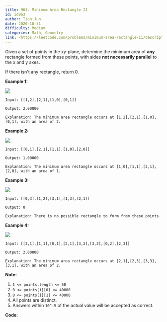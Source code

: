 ```yaml
---
title: 963. Minimum Area Rectangle II
id: id963
author: Tian Jun
date: 2020-10-31
difficulty: Medium
categories: Math, Geometry
link: <https://leetcode.com/problems/minimum-area-rectangle-ii/description/>
---
```


Given a set of points in the xy-plane, determine the minimum area of **any**
rectangle formed from these points, with sides **not necessarily parallel** to
the x and y axes.

If there isn't any rectangle, return 0.



**Example 1:**

![](https://assets.leetcode.com/uploads/2018/12/21/1a.png)
            
	Input: [[1,2],[2,1],[1,0],[0,1]]    
	Output: 2.00000    
	Explanation: The minimum area rectangle occurs at [1,2],[2,1],[1,0],[0,1], with an area of 2.    

**Example 2:**

![](https://assets.leetcode.com/uploads/2018/12/22/2.png)
            
	Input: [[0,1],[2,1],[1,1],[1,0],[2,0]]    
	Output: 1.00000    
	Explanation: The minimum area rectangle occurs at [1,0],[1,1],[2,1],[2,0], with an area of 1.    

**Example 3:**

![](https://assets.leetcode.com/uploads/2018/12/22/3.png)
            
	Input: [[0,3],[1,2],[3,1],[1,3],[2,1]]    
	Output: 0    
	Explanation: There is no possible rectangle to form from these points.    

**Example 4:**

![](https://assets.leetcode.com/uploads/2018/12/21/4c.png)
            
	Input: [[3,1],[1,1],[0,1],[2,1],[3,3],[3,2],[0,2],[2,3]]    
	Output: 2.00000    
	Explanation: The minimum area rectangle occurs at [2,1],[2,3],[3,3],[3,1], with an area of 2.    



**Note:**

  1. `1 <= points.length <= 50`
  2. `0 <= points[i][0] <= 40000`
  3. `0 <= points[i][1] <= 40000`
  4. All points are distinct.
  5. Answers within `10^-5` of the actual value will be accepted as correct.


**Code:**
